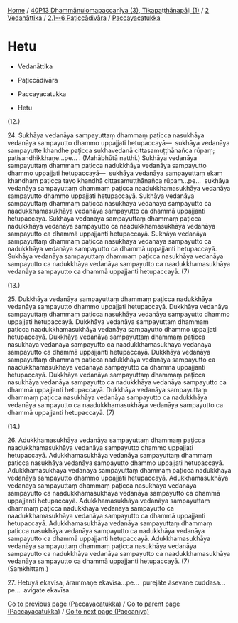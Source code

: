 
[Home](/) / [40P13 Dhammānulomapaccanīya (3), Tikapaṭṭhānapāḷi (1)](../../...md) / [2 Vedanāttika](../...md) / [2.1--6 Paṭiccādivāra](...md) / [Paccayacatukka](../40P13/2/2.1--6/Paccayacatukka.md)

# Hetu

* Vedanāttika

* Paṭiccādivāra

* Paccayacatukka

* Hetu

(12.)

24\. Sukhāya vedanāya sampayuttaṃ dhammaṃ paṭicca nasukhāya vedanāya sampayutto dhammo uppajjati hetupaccayā—  sukhāya vedanāya sampayutte khandhe paṭicca sukhavedanā cittasamuṭṭhānañca rūpaṃ; paṭisandhikkhaṇe…pe… . (Mahābhūtā natthi.) Sukhāya vedanāya sampayuttaṃ dhammaṃ paṭicca nadukkhāya vedanāya sampayutto dhammo uppajjati hetupaccayā—  sukhāya vedanāya sampayuttaṃ ekaṃ khandhaṃ paṭicca tayo khandhā cittasamuṭṭhānañca rūpaṃ…pe…  sukhāya vedanāya sampayuttaṃ dhammaṃ paṭicca naadukkhamasukhāya vedanāya sampayutto dhammo uppajjati hetupaccayā. Sukhāya vedanāya sampayuttaṃ dhammaṃ paṭicca nasukhāya vedanāya sampayutto ca naadukkhamasukhāya vedanāya sampayutto ca dhammā uppajjanti hetupaccayā. Sukhāya vedanāya sampayuttaṃ dhammaṃ paṭicca nadukkhāya vedanāya sampayutto ca naadukkhamasukhāya vedanāya sampayutto ca dhammā uppajjanti hetupaccayā. Sukhāya vedanāya sampayuttaṃ dhammaṃ paṭicca nasukhāya vedanāya sampayutto ca nadukkhāya vedanāya sampayutto ca dhammā uppajjanti hetupaccayā. Sukhāya vedanāya sampayuttaṃ dhammaṃ paṭicca nasukhāya vedanāya sampayutto ca nadukkhāya vedanāya sampayutto ca naadukkhamasukhāya vedanāya sampayutto ca dhammā uppajjanti hetupaccayā. (7)

(13.)

25\. Dukkhāya vedanāya sampayuttaṃ dhammaṃ paṭicca nadukkhāya vedanāya sampayutto dhammo uppajjati hetupaccayā. Dukkhāya vedanāya sampayuttaṃ dhammaṃ paṭicca nasukhāya vedanāya sampayutto dhammo uppajjati hetupaccayā. Dukkhāya vedanāya sampayuttaṃ dhammaṃ paṭicca naadukkhamasukhāya vedanāya sampayutto dhammo uppajjati hetupaccayā. Dukkhāya vedanāya sampayuttaṃ dhammaṃ paṭicca nasukhāya vedanāya sampayutto ca naadukkhamasukhāya vedanāya sampayutto ca dhammā uppajjanti hetupaccayā. Dukkhāya vedanāya sampayuttaṃ dhammaṃ paṭicca nadukkhāya vedanāya sampayutto ca naadukkhamasukhāya vedanāya sampayutto ca dhammā uppajjanti hetupaccayā. Dukkhāya vedanāya sampayuttaṃ dhammaṃ paṭicca nasukhāya vedanāya sampayutto ca nadukkhāya vedanāya sampayutto ca dhammā uppajjanti hetupaccayā. Dukkhāya vedanāya sampayuttaṃ dhammaṃ paṭicca nasukhāya vedanāya sampayutto ca nadukkhāya vedanāya sampayutto ca naadukkhamasukhāya vedanāya sampayutto ca dhammā uppajjanti hetupaccayā. (7)

(14.)

26\. Adukkhamasukhāya vedanāya sampayuttaṃ dhammaṃ paṭicca naadukkhamasukhāya vedanāya sampayutto dhammo uppajjati hetupaccayā. Adukkhamasukhāya vedanāya sampayuttaṃ dhammaṃ paṭicca nasukhāya vedanāya sampayutto dhammo uppajjati hetupaccayā. Adukkhamasukhāya vedanāya sampayuttaṃ dhammaṃ paṭicca nadukkhāya vedanāya sampayutto dhammo uppajjati hetupaccayā. Adukkhamasukhāya vedanāya sampayuttaṃ dhammaṃ paṭicca nasukhāya vedanāya sampayutto ca naadukkhamasukhāya vedanāya sampayutto ca dhammā uppajjanti hetupaccayā. Adukkhamasukhāya vedanāya sampayuttaṃ dhammaṃ paṭicca nadukkhāya vedanāya sampayutto ca naadukkhamasukhāya vedanāya sampayutto ca dhammā uppajjanti hetupaccayā. Adukkhamasukhāya vedanāya sampayuttaṃ dhammaṃ paṭicca nasukhāya vedanāya sampayutto ca nadukkhāya vedanāya sampayutto ca dhammā uppajjanti hetupaccayā. Adukkhamasukhāya vedanāya sampayuttaṃ dhammaṃ paṭicca nasukhāya vedanāya sampayutto ca nadukkhāya vedanāya sampayutto ca naadukkhamasukhāya vedanāya sampayutto ca dhammā uppajjanti hetupaccayā. (7) (Saṃkhittaṃ.)

27\. Hetuyā ekavīsa, ārammaṇe ekavīsa…pe…  purejāte āsevane cuddasa…pe…  avigate ekavīsa.

[Go to previous page (Paccayacatukka)](../40P13/2/2.1--6/Paccayacatukka.md) / [Go to parent page (Paccayacatukka)](../40P13/2/2.1--6/Paccayacatukka.md) / [Go to next page (Paccanīya)](../Paccaniya.md)


